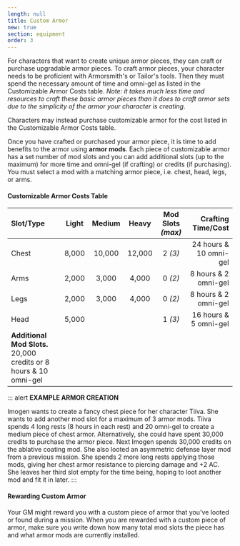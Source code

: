 ```yaml
---
length: null
title: Custom Armor
new: true
section: equipment
order: 3
---
```

For characters that want to create unique armor pieces, they can craft or purchase upgradable armor pieces. To craft armor
pieces, your character needs to be proficient with Armorsmith's or Tailor's tools. Then they must spend the necessary
amount of time and omni-gel as listed in the Customizable Armor Costs table. _Note: it takes much less time and resources to craft
these basic armor pieces than it does to craft armor sets due to the simplicity of the armor your character is creating_.

Characters may instead purchase customizable armor for the cost listed in the Customizable Armor Costs table.

Once you have crafted or purchased your armor piece, it is time to add benefits to the armor using __armor mods__. Each
piece of customizable armor has a set number of mod slots and you can add additional slots (up to the maximum) for more
time and omni-gel (if crafting) or credits (if purchasing). You must select a mod with a matching armor piece, i.e. chest,
head, legs, or arms.

#### Customizable Armor Costs Table
|Slot/Type|Light|Medium|Heavy|Mod Slots _(max)_|Crafting Time/Cost|
|:---|:---:|:---:|:---:|:---:|---:|
|Chest|8,000|10,000|12,000|2 _(3)_|24 hours & 10 omni-gel|
|Arms|2,000|3,000|4,000|0 _(2)_|8 hours & 2 omni-gel|
|Legs|2,000|3,000|4,000|0 _(2)_|8 hours & 2 omni-gel|
|Head|5,000|||1 _(3)_|16 hours & 5 omni-gel|
|__Additional Mod Slots.__ 20,000 credits or 8 hours & 10 omni-gel||||||

::: alert
__EXAMPLE ARMOR CREATION__

Imogen wants to create a fancy chest piece for her character Tiiva. She wants to add another mod slot for a
maximum of 3 armor mods. Tiiva spends 4 long rests (8 hours in each rest) and 20 omni-gel to create a medium piece of
chest armor. Alternatively, she could have spent 30,000 credits to purchase the armor piece. Next Imogen spends 30,000 credits
on the ablative coating mod. She also looted an asymmetric defense layer mod from a previous
mission. She spends 2 more long rests applying those mods, giving her chest armor resistance to piercing damage
and +2 AC. She leaves her third slot empty for the time being, hoping to loot another mod and fit it in later.
:::

#### Rewarding Custom Armor
Your GM might reward you with a custom piece of armor that you've looted or found during a mission. When you are rewarded
with a custom piece of armor, make sure you write down how many total mod slots the piece has and what armor mods are
currently installed.
